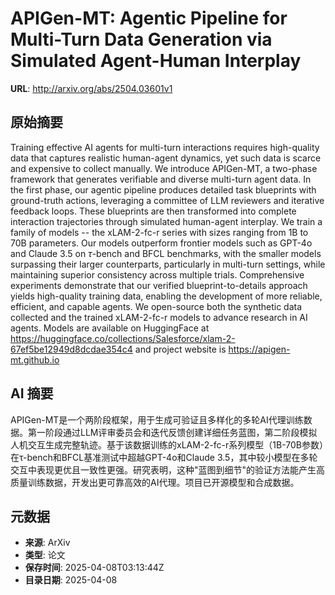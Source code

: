 # APIGen-MT: Agentic Pipeline for Multi-Turn Data Generation via Simulated Agent-Human Interplay

**URL**: http://arxiv.org/abs/2504.03601v1

## 原始摘要

Training effective AI agents for multi-turn interactions requires
high-quality data that captures realistic human-agent dynamics, yet such data
is scarce and expensive to collect manually. We introduce APIGen-MT, a
two-phase framework that generates verifiable and diverse multi-turn agent
data. In the first phase, our agentic pipeline produces detailed task
blueprints with ground-truth actions, leveraging a committee of LLM reviewers
and iterative feedback loops. These blueprints are then transformed into
complete interaction trajectories through simulated human-agent interplay. We
train a family of models -- the xLAM-2-fc-r series with sizes ranging from 1B
to 70B parameters. Our models outperform frontier models such as GPT-4o and
Claude 3.5 on $\tau$-bench and BFCL benchmarks, with the smaller models
surpassing their larger counterparts, particularly in multi-turn settings,
while maintaining superior consistency across multiple trials. Comprehensive
experiments demonstrate that our verified blueprint-to-details approach yields
high-quality training data, enabling the development of more reliable,
efficient, and capable agents. We open-source both the synthetic data collected
and the trained xLAM-2-fc-r models to advance research in AI agents. Models are
available on HuggingFace at
https://huggingface.co/collections/Salesforce/xlam-2-67ef5be12949d8dcdae354c4
and project website is https://apigen-mt.github.io


## AI 摘要

APIGen-MT是一个两阶段框架，用于生成可验证且多样化的多轮AI代理训练数据。第一阶段通过LLM评审委员会和迭代反馈创建详细任务蓝图，第二阶段模拟人机交互生成完整轨迹。基于该数据训练的xLAM-2-fc-r系列模型（1B-70B参数）在τ-bench和BFCL基准测试中超越GPT-4o和Claude 3.5，其中较小模型在多轮交互中表现更优且一致性更强。研究表明，这种"蓝图到细节"的验证方法能产生高质量训练数据，开发出更可靠高效的AI代理。项目已开源模型和合成数据。

## 元数据

- **来源**: ArXiv
- **类型**: 论文
- **保存时间**: 2025-04-08T03:13:44Z
- **目录日期**: 2025-04-08
